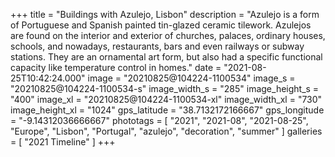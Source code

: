 +++
title = "Buildings with Azulejo, Lisbon"
description = "Azulejo is a form of Portuguese and Spanish painted tin-glazed ceramic tilework. Azulejos are found on the interior and exterior of churches, palaces, ordinary houses, schools, and nowadays, restaurants, bars and even railways or subway stations. They are an ornamental art form, but also had a specific functional capacity like temperature control in homes."
date = "2021-08-25T10:42:24.000"
image = "20210825@104224-1100534"
image_s = "20210825@104224-1100534-s"
image_width_s = "285"
image_height_s = "400"
image_xl = "20210825@104224-1100534-xl"
image_width_xl = "730"
image_height_xl = "1024"
gps_latitude = "38.7132172166667"
gps_longitude = "-9.14312036666667"
phototags = [ "2021", "2021-08", "2021-08-25", "Europe", "Lisbon", "Portugal", "azulejo", "decoration", "summer" ]
galleries = [ "2021 Timeline" ]
+++
